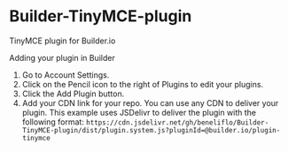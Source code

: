 # Builder-TinyMCE-plugin

TinyMCE plugin for Builder.io

Adding your plugin in Builder
1. Go to Account Settings.
2. Click on the Pencil icon to the right of Plugins to edit your plugins.
3. Click the Add Plugin button.
4. Add your CDN link for your repo. You can use any CDN to deliver your plugin. This example uses JSDelivr to deliver the plugin with the following format: `https://cdn.jsdelivr.net/gh/beneliflo/Builder-TinyMCE-plugin/dist/plugin.system.js?pluginId=@builder.io/plugin-tinymce`

